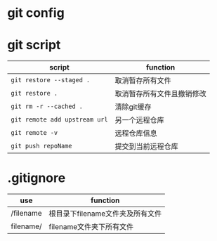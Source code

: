 # git config

# git script

|script|function|
|---|---|
|`git restore --staged .`|取消暂存所有文件|
|`git restore .`|取消暂存所有文件且撤销修改|
|`git rm -r --cached .`|清除git缓存|
|`git remote add upstream url`|另一个远程仓库|
|`git remote -v`|远程仓库信息|
|`git push repoName`|提交到当前远程仓库|

# .gitignore

|use|function|
|--|--|
|/filename|根目录下filename文件夹及所有文件|
|filename/|filename文件夹下所有文件|